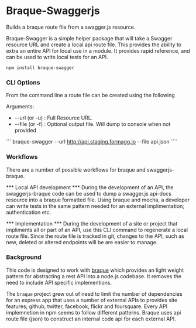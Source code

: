 Braque-Swaggerjs
================

Builds a braque route file from a swagger.js resource.

Braque-Swagger is a simple helper package that will take a Swagger resource URL
and create a local api route file. This provides the ability to extra an entire
API for local use in a module. It provides rapid reference, and can be used to
write local tests for an API.

``` npm install braque-swagger ```

### CLI Options
From the command line a route file can be created using the following

Arguments:
* --url (or -u) : Full Resource URL.
* --file (or -f) : Optional output file. Will dump to console when not provided

``` braque-swagger --url http://api.staging.formagg.io --file api.json ````

### Workflows
There are a number of possible workflows for braque and swaggerjs-braque. 

*** Local API development ***
During the development of an API, the swaggerjs-braque code can be used
to dump a swagger.js api-docs resource into a braque formatted file. Using
braque and mocha, a developer can write tests in the same pattern needed 
for an external implimentation; authentication etc.

*** Implementation ***
During the development of a site or project that impliments all or part of an API,
use this CLI command to regenerate a local route file. Since the route file is tracked
in git, changes to the API, such as new, deleted or altered endpoints will be
are easier to manage.


### Background
This code is designed to work with [braque](https://npmjs.org/package/braque) which provides
an light weight pattern for abstracting a rest API into a node.js codebase. It removes the
need to include API specific implementions.

The `braque` project grew out of need to limit the number of dependencies for an express app that uses
a number of external APIs to provides site features; github, twitter, facebook, flickr and foursquare.
Every API implemnetion in npm seems to follow different patterns. Braque uses api route file (json) to
construct an internal code api for each external API.

